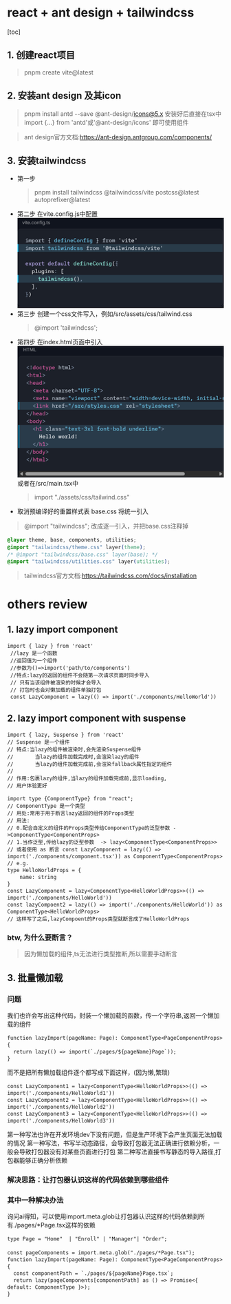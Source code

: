 # react + ant design + tailwindcss 
[toc]

## 1. 创建react项目
> pnpm create vite@latest
## 2. 安装ant design 及其icon
> pnpm install antd --save @ant-design/icons@5.x
安装好后直接在tsx中import {...} from 'antd'或'@ant-design/icons' 即可使用组件

> ant design官方文档:https://ant-design.antgroup.com/components/

## 3. 安装tailwindcss
- 第一步
  > pnpm install tailwindcss @tailwindcss/vite postcss@latest autoprefixer@latest
- 第二步
  在vite.config.js中配置
 ![配置](image.png)
- 第三步
  创建一个css文件写入，例如/src/assets/css/tailwind.css
  > @import 'tailwindcss';
- 第四步
  在index.html页面中引入
  ![引入](image-1.png)
  或者在/src/main.tsx中
  > import "./assets/css/tailwind.css"
- 取消预编译好的重置样式表 base.css
将统一引入
> @import "tailwindcss";
改成逐一引入，并把base.css注释掉
```css
@layer theme, base, components, utilities;
@import "tailwindcss/theme.css" layer(theme);
/* @import "tailwindcss/base.css" layer(base); */
@import "tailwindcss/utilities.css" layer(utilities);
```

> tailwindcss官方文档:https://tailwindcss.com/docs/installation


# others review

## 1. lazy import component
```tsx
import { lazy } from 'react'
 //lazy 是一个函数
 //返回值为一个组件
 //参数为()=>import('path/to/components')
 //特点:lazy的返回的组件不会随第一次请求页面时同步导入
 // 只有当该组件被渲染的时候才会导入
 // 打包时也会对懒加载的组件单独打包
 const LazyComponent = lazy(() => import('./components/HelloWorld'))
```
## 2. lazy import component with suspense
```tsx
import { lazy, Suspense } from 'react'
// Suspense 是一个组件
// 特点:当lazy的组件被渲染时,会先渲染Suspense组件
//       当lazy的组件加载完成时,会渲染lazy的组件
//       当lazy的组件加载完成前,会渲染fallback属性指定的组件
//
// 作用:包裹lazy的组件,当lazy的组件加载完成前,显示loading,
// 用户体验更好
```
```tsx
import type {ComponentType} from "react";
// ComponentType 是一个类型
// 用处:常用于用于断言lazy返回的组件的Props类型
// 用法:
// 0.配合自定义的组件的Props类型传给ComponentType的泛型参数 ->ComponentType<ComponentProps>
// 1.当作泛型,传给lazy的泛型参数  -> lazy<ComponentType<ComponentProps>>
// 或者使用 as 断言 const LazyComponent = lazy(() => import('./components/component.tsx')) as ComponentType<ComponentProps>
// e.g.
type HelloWorldProps = {
    name: string
}
const LazyComponent = lazy<ComponentType<HelloWorldProps>>(() => import('./components/HelloWorld'))
const lazyCompoent2 = lazy(() => import('./components/HelloWorld')) as ComponentType<HelloWorldProps>
// 这样写了之后,lazyCompoent的Props类型就断言成了HelloWorldProps
```
### btw, 为什么要断言？
> 因为懒加载的组件,ts无法进行类型推断,所以需要手动断言

## 3. 批量懒加载
### 问题
我们也许会写出这种代码，封装一个懒加载的函数，传一个字符串,返回一个懒加载的组件
```tsx
function lazyImport(pageName: Page): ComponentType<PageComponentProps> {
  return lazy(() => import(`./pages/${pageName}Page`));
}
```
而不是把所有懒加载组件逐个都写成下面这样，(因为懒,繁琐)
```tsx
const LazyComponent1 = lazy<ComponentType<HelloWorldProps>>(() => import('./components/HelloWorld1'))
const LazyComponent2 = lazy<ComponentType<HelloWorldProps>>(() => import('./components/HelloWorld2'))
const LazyComponent3 = lazy<ComponentType<HelloWorldProps>>(() => import('./components/HelloWorld3'))
```
第一种写法也许在开发环境dev下没有问题，但是生产环境下会产生页面无法加载的情况
第一种写法，书写半动态路径，会导致打包器无法正确进行依赖分析，一般会导致打包器没有对某些页面进行打包
第二种写法直接书写静态的导入路径,打包器能够正确分析依赖

### 解决思路：让打包器认识这样的代码依赖到哪些组件

### 其中一种解决办法
询问ai得知，可以使用import.meta.glob让打包器认识这样的代码依赖到所有./pages/*Page.tsx这样的依赖
```tsx
type Page = "Home"  | "Enroll" | "Manager"| "Order";

const pageComponents = import.meta.glob("./pages/*Page.tsx");
function lazyImport(pageName: Page): ComponentType<PageComponentProps> {
  const componentPath = `./pages/${pageName}Page.tsx`;
  return lazy(pageComponents[componentPath] as () => Promise<{ default: ComponentType }>);
}
```